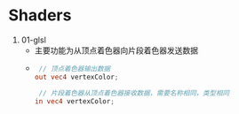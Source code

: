 # Shaders

1. 01-glsl
   - 主要功能为从顶点着色器向片段着色器发送数据
   - ```glsl
      // 顶点着色器输出数据
     out vec4 vertexColor;
  
      // 片段着色器从顶点着色器接收数据，需要名称相同，类型相同
     in vec4 vertexColor; 
     ```